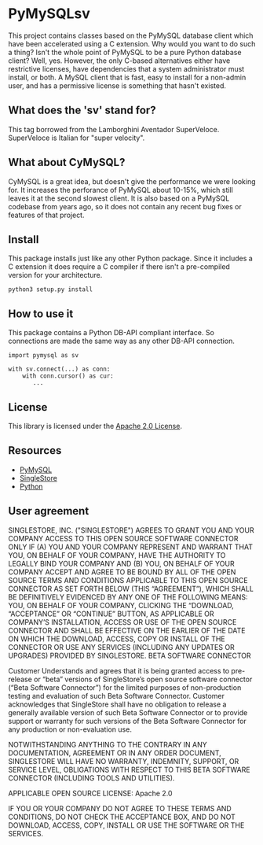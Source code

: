 # PyMySQLsv

This project contains classes based on the PyMySQL database client which have
been accelerated using a C extension. Why would you want to do such a thing? Isn't
the whole point of PyMySQL to be a pure Python database client? Well, yes.
However, the only C-based alternatives either have restrictive licenses, have
dependencies that a system administrator must install, or both.
A MySQL client that is fast, easy to install for a non-admin user, and has a
permissive license is something that hasn't existed.

## What does the 'sv' stand for?

This tag  borrowed from the Lamborghini Aventador SuperVeloce. SuperVeloce is 
Italian for "super velocity".

## What about CyMySQL?

CyMySQL is a great idea, but doesn't give the performance we were looking for.
It increases the perforance of PyMySQL about 10-15%, which still leaves it at
the second slowest client. It is also based on a PyMySQL codebase from years ago,
so it does not contain any recent bug fixes or features of that project.

## Install

This package installs just like any other Python package. Since it includes a C
extension it does require a C compiler if there isn't a pre-compiled version for your
architecture.
```
python3 setup.py install
```

## How to use it

This package contains a Python DB-API compliant interface. So connections are made
the same way as any other DB-API connection.

```
import pymysql as sv

with sv.connect(...) as conn:
    with conn.cursor() as cur:
       ...
```

## License

This library is licensed under the [Apache 2.0 License](https://raw.githubusercontent.com/singlestore-labs/PyMySQLsv/main/LICENSE?token=GHSAT0AAAAAABMGV6QPNR6N23BVICDYK5LAYTVK5EA).

## Resources

* [PyMySQL](https://pymysql.readthedocs.io/en/latest/)
* [SingleStore](https://singlestore.com)
* [Python](https://python.org)

## User agreement

SINGLESTORE, INC. ("SINGLESTORE") AGREES TO GRANT YOU AND YOUR COMPANY ACCESS TO THIS OPEN SOURCE SOFTWARE CONNECTOR ONLY IF (A) YOU AND YOUR COMPANY REPRESENT AND WARRANT THAT YOU, ON BEHALF OF YOUR COMPANY, HAVE THE AUTHORITY TO LEGALLY BIND YOUR COMPANY AND (B) YOU, ON BEHALF OF YOUR COMPANY ACCEPT AND AGREE TO BE BOUND BY ALL OF THE OPEN SOURCE TERMS AND CONDITIONS APPLICABLE TO THIS OPEN SOURCE CONNECTOR AS SET FORTH BELOW (THIS “AGREEMENT”), WHICH SHALL BE DEFINITIVELY EVIDENCED BY ANY ONE OF THE FOLLOWING MEANS: YOU, ON BEHALF OF YOUR COMPANY, CLICKING THE “DOWNLOAD, “ACCEPTANCE” OR “CONTINUE” BUTTON, AS APPLICABLE OR COMPANY’S INSTALLATION, ACCESS OR USE OF THE OPEN SOURCE CONNECTOR AND SHALL BE EFFECTIVE ON THE EARLIER OF THE DATE ON WHICH THE DOWNLOAD, ACCESS, COPY OR INSTALL OF THE CONNECTOR OR USE ANY SERVICES (INCLUDING ANY UPDATES OR UPGRADES) PROVIDED BY SINGLESTORE.
BETA SOFTWARE CONNECTOR

Customer Understands and agrees that it is  being granted access to pre-release or “beta” versions of SingleStore’s open source software connector (“Beta Software Connector”) for the limited purposes of non-production testing and evaluation of such Beta Software Connector. Customer acknowledges that SingleStore shall have no obligation to release a generally available version of such Beta Software Connector or to provide support or warranty for such versions of the Beta Software Connector  for any production or non-evaluation use.

NOTWITHSTANDING ANYTHING TO THE CONTRARY IN ANY DOCUMENTATION,  AGREEMENT OR IN ANY ORDER DOCUMENT, SINGLESTORE WILL HAVE NO WARRANTY, INDEMNITY, SUPPORT, OR SERVICE LEVEL, OBLIGATIONS WITH
RESPECT TO THIS BETA SOFTWARE CONNECTOR (INCLUDING TOOLS AND UTILITIES).

APPLICABLE OPEN SOURCE LICENSE: Apache 2.0

IF YOU OR YOUR COMPANY DO NOT AGREE TO THESE TERMS AND CONDITIONS, DO NOT CHECK THE ACCEPTANCE BOX, AND DO NOT DOWNLOAD, ACCESS, COPY, INSTALL OR USE THE SOFTWARE OR THE SERVICES.
